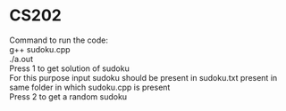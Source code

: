# CS202
Command to run the code:<br/>
g++ sudoku.cpp<br/>
./a.out<br/>
Press 1 to get solution of sudoku<br/>
 For this purpose input sudoku should be present in sudoku.txt present in same folder in which sudoku.cpp is present<br/>
Press 2 to get a random sudoku